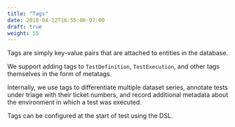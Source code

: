 ```yaml
---
title: "Tags"
date: 2018-04-12T16:55:06-07:00
draft: true
weight: 55
---
```


Tags are simply key-value pairs that are attached to entities in the database.

We support adding tags to `TestDefinition`, `TestExecution`, and other tags themselves in the form of metatags.

Internally, we use tags to differentiate multiple dataset series, annotate tests under triage with their ticket numbers, and record additional metadata about the environment in which a test was executed.

Tags can be configured at the start of test using the DSL. 
